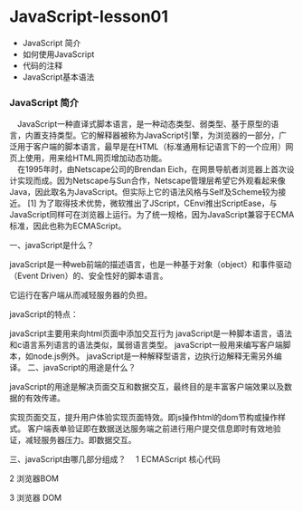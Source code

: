 # JavaScript-lesson01

* JavaScript 简介
* 如何使用JavaScript
* 代码的注释
* JavaScript基本语法

### JavaScript 简介
&ensp;&ensp;JavaScript一种直译式脚本语言，是一种动态类型、弱类型、基于原型的语言，内置支持类型。它的解释器被称为JavaScript引擎，为浏览器的一部分，广泛用于客户端的脚本语言，最早是在HTML（标准通用标记语言下的一个应用）网页上使用，用来给HTML网页增加动态功能。<br>
&ensp;&ensp;在1995年时，由Netscape公司的Brendan Eich，在网景导航者浏览器上首次设计实现而成。因为Netscape与Sun合作，Netscape管理层希望它外观看起来像Java，因此取名为JavaScript。但实际上它的语法风格与Self及Scheme较为接近。 [1] 
为了取得技术优势，微软推出了JScript，CEnvi推出ScriptEase，与JavaScript同样可在浏览器上运行。为了统一规格，因为JavaScript兼容于ECMA标准，因此也称为ECMAScript。

一、javaScript是什么？

javaScript是一种web前端的描述语言，也是一种基于对象（object）和事件驱动（Event Driven）的、安全性好的脚本语言。

它运行在客户端从而减轻服务器的负担。

javaScript的特点：

javaScript主要用来向html页面中添加交互行为
javaScript是一种脚本语言，语法和c语言系列语言的语法类似，属弱语言类型。
javaScript一般用来编写客户端脚本，如node.js例外。
javaScript是一种解释型语言，边执行边解释无需另外编译。
二、javaScript的用途是什么？

javaScript的用途是解决页面交互和数据交互，最终目的是丰富客户端效果以及数据的有效传递。

实现页面交互，提升用户体验实现页面特效。即js操作html的dom节构或操作样式。
客户端表单验证即在数据送达服务端之前进行用户提交信息即时有效地验证，减轻服务器压力。即数据交互。

三、javaScript由哪几部分组成？
　1 ECMAScript 核心代码
 
 2 浏览器BOM
 
 3 浏览器 DOM
